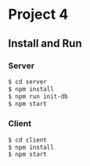 # Project 4

## Install and Run
### Server
```sh
$ cd server
$ npm install
$ npm run init-db
$ npm start
```

### Client
```sh
$ cd client
$ npm install
$ npm start
```
